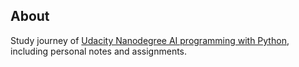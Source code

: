 ## About
Study journey of [Udacity Nanodegree AI programming with Python](https://www.udacity.com/course/ai-programming-python-nanodegree--nd089), including personal notes and assignments.
